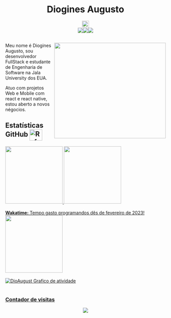 <center><h1>Diogines Augusto</h1></center>

<div style="display: flex; justify-content: center; align-items: center;">
    <img height="22em" src="https://wakatime.com/badge/user/dd0960ca-a819-4407-a960-c470e301a6f1.svg" alt="Total time coded since Feb 1 2023" /></a>   
</div>

<div style="display: flex; justify-content: center; align-items: center;"> 
 <a href="https://discordapp.com/users/_kyojin target="_blank"><img src="https://img.shields.io/badge/Discord-7289DA?style=for-the-badge&logo=discord&logoColor=white" target="_blank"></a> 
  <a href = "mailto:doginesaugustoprofi@gmail.com"><img src="https://img.shields.io/badge/-Gmail-%23333?style=for-the-badge&logo=gmail&logoColor=white" target="_blank"></a>
  <a href="https://www.linkedin.com/in/diogines-augusto/" target="_blank"><img src="https://img.shields.io/badge/-LinkedIn-%230077B5?style=for-the-badge&logo=linkedin&logoColor=white" target="_blank"></a>
</div>

</br>


<div>
  <img align="right" src="https://user-images.githubusercontent.com/40190879/210110304-c9cdda8a-21fe-4c1e-a4d1-26cdb1b13c3b.png" width="350" height="300" />
  <p>
    Meu nome é Diogines Augusto, sou desenvolvedor FullStack e estudante de Engenharia de Software na Jala University dos EUA.
  </p>
  <p>
    Atuo com projetos Web e Mobile com react e react native, estou aberto a novos négocios. 
  </p>
 </div>
 
<!-- ## Tecnologias que uso no meu dia a dia <img  align="center" height="35" width="35" src="https://user-images.githubusercontent.com/40190879/210109134-8860b18c-3e9a-4db5-ba25-f833e191577b.png" />
<div style="display: inline_block">
  <img align="center" alt="DioAugust" height="70" width="460" src="https://skills.thijs.gg/icons?i=js,ts,bootstrap,tailwind,react,nodejs,py,java,mysql,git,figma,laravel,linux,aws,bash,firebase,docker,">
</div>
-->
## Estatísticas GitHub <img  align="center" alt="Rafa-Linux" height="35" width="40" src="https://user-images.githubusercontent.com/40190879/210110839-e4d7670e-6add-48ab-a625-0197778411e2.png" /> 
<div>
  <a href="https://github.com/DioAugust">
  <img height="180em" 
    src="https://github-readme-stats-git-master-dioaugust.vercel.app/api?username=DioAugust&show_icons=true&theme=merko&include_all_commits=true&count_private=true&rank_icon=github"/>
  <img height="180em" 
    src="https://github-readme-stats-git-master-dioaugust.vercel.app/api/top-langs/?username=DioAugust&show_icons=true&layout=compact&langs_count=8&theme=merko&cache_seconds=7200"/>
</div>
</br>
  <b>Wakatime:</b> Tempo gasto programandos dês de fevereiro de 2023!
  <div>
    <img height="180em" 
      src="https://github-readme-stats-git-master-dioaugust.vercel.app/api/wakatime?username=@DioAugust&langs_count=6&layout=compact&theme=merko&range=all_time&hide=markdown"/>
  </div>
  


</br>
<div>
   <img alt="DioAugust Grafico de atividade" src="https://github-readme-activity-graph-red.vercel.app/graph?username=DioAugust&theme=merko&hide_border=true" />
</div>

</br>

### Contador de visitas
<div style="display: flex; justify-content: center; align-items: center;">
  <img src="https://profile-counter.glitch.me/DioAugust/count.svg" />
</div>
